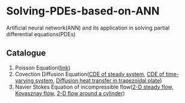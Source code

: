 # Solving-PDEs-based-on-ANN
Artificial neural network(ANN) and its application in solving partial differential equations(PDEs)
## Catalogue
1. Poisson Equation([link](https://github.com/ArtificialIntelligenceBirdMan/Solving-PDEs-based-on-ANN/tree/main/Code/Poisson))
2. Covection Diffusion Equation([CDE of steady system](https://github.com/ArtificialIntelligenceBirdMan/Solving-PDEs-based-on-ANN/blob/main/Code/Convection%20Diffusion/Convection%20Diffusion%20Equation-1.py), [CDE of time-varying system](https://github.com/ArtificialIntelligenceBirdMan/Solving-PDEs-based-on-ANN/blob/main/Code/Convection%20Diffusion/Convection%20Diffusion%20Equation-2.py), [Diffusion heat transfer in trapezoidal plate](https://github.com/ArtificialIntelligenceBirdMan/Solving-PDEs-based-on-ANN/blob/main/Code/Convection%20Diffusion/Convection%20Diffusion%20Equation-3.py))
3. Navier Stokes Equation of incompressible flow([2-D steady flow, Kovasznay flow](https://github.com/ArtificialIntelligenceBirdMan/Solving-PDEs-based-on-ANN/blob/main/Code/Navier%20Stokes/Navier%20Stokes%20Equation-1.py), [2-D flow around a cylinder](https://github.com/ArtificialIntelligenceBirdMan/Solving-PDEs-based-on-ANN/blob/main/Code/Navier%20Stokes/Navier%20Stokes%20Equation-2.py))
